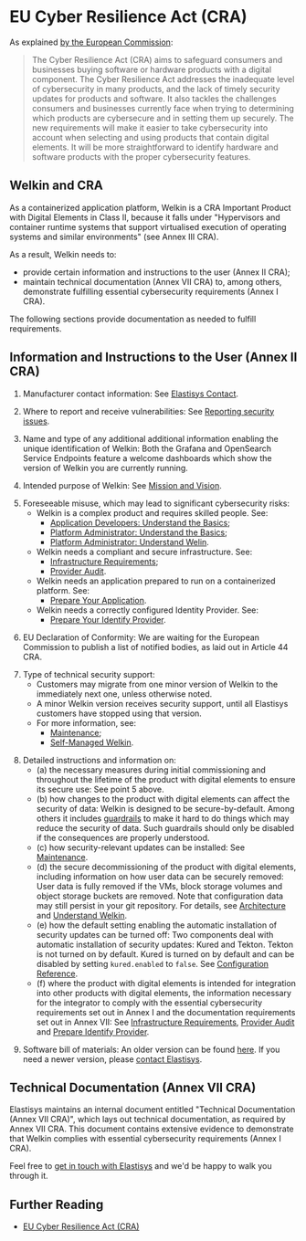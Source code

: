 # EU Cyber Resilience Act (CRA)

As explained [by the European Commission](https://digital-strategy.ec.europa.eu/en/policies/cyber-resilience-act):

> The Cyber Resilience Act (CRA) aims to safeguard consumers and businesses buying software or hardware products with a digital component.
> The Cyber Resilience Act  addresses the inadequate level of cybersecurity in many products, and the lack of timely security updates for products and software.
> It also tackles the challenges consumers and businesses currently face when trying to determining which products are cybersecure and in setting them up securely.
> The new requirements will make it easier to take cybersecurity into account when selecting and using products that contain digital elements.
> It will be more straightforward to identify hardware and software products with the proper cybersecurity features.

## Welkin and CRA

As a containerized application platform, Welkin is a CRA Important Product with Digital Elements in Class II, because it falls under "Hypervisors and container runtime systems that support virtualised execution of operating systems and similar environments" (see Annex III CRA).

As a result, Welkin needs to:

- provide certain information and instructions to the user (Annex II CRA);
- maintain technical documentation (Annex VII CRA) to, among others, demonstrate fulfilling essential cybersecurity requirements (Annex I CRA).

The following sections provide documentation as needed to fulfill requirements.

## Information and Instructions to the User (Annex II CRA)

<!--
At minimum, the product with digital elements shall be accompanied by:

1. the name, registered trade name or registered trademark of the manufacturer, and the postal address, the email address or other digital contact as well as, where available, the website at which the manufacturer can be contacted;
-->

1. Manufacturer contact information: See [Elastisys Contact](https://elastisys.com/contact/).

<!--
2. the single point of contact where information about vulnerabilities of the product with digital elements can be reported and received, and where the manufacturer’s policy on coordinated vulnerability disclosure can be found;
-->

2. Where to report and receive vulnerabilities: See [Reporting security issues](https://github.com/elastisys/compliantkubernetes-apps/blob/main/SECURITY.md).

<!--
3. name and type and any additional information enabling the unique identification of the product with digital elements;
-->

3. Name and type of any additional additional information enabling the unique identification of Welkin: Both the Grafana and OpenSearch Service Endpoints feature a welcome dashboards which show the version of Welkin you are currently running.

<!--
4. the intended purpose of the product with digital elements, including the security environment provided by the manufacturer, as well as the product’s essential functionalities and information about the security properties;
-->

4. Intended purpose of Welkin: See [Mission and Vision](../../mission-and-vision.md).

<!--
5. any known or foreseeable circumstance, related to the use of the product with digital elements in accordance with its intended purpose or under conditions of reasonably foreseeable misuse, which may lead to significant cybersecurity risks;
-->

5. Foreseeable misuse, which may lead to significant cybersecurity risks:
    - Welkin is a complex product and requires skilled people. See:
        - [Application Developers: Understand the Basics](../../user-guide/understand-the-basics.md);
        - [Platform Administrator: Understand the Basics](../../operator-manual/understand-the-basics.md);
        - [Platform Administrator: Understand Welin](../../operator-manual/understand-welkin.md).
    - Welkin needs a compliant and secure infrastructure. See:
        - [Infrastructure Requirements](../../operator-manual/infrastructure-requirements.md);
        - [Provider Audit](../../operator-manual/provider-audit.md).
    - Welkin needs an application prepared to run on a containerized platform. See:
        - [Prepare Your Application](../../user-guide/prepare-application.md).
    - Welkin needs a correctly configured Identity Provider. See:
        - [Prepare Your Identify Provider](../../user-guide/prepare-idp.md).

<!--
6. where applicable, the internet address at which the EU declaration of conformity can be accessed;
-->

6. EU Declaration of Conformity: We are waiting for the European Commission to publish a list of notified bodies, as laid out in Article 44 CRA.

<!--
7. the type of technical security support offered by the manufacturer and the end-date of the support period during which users can expect vulnerabilities to be handled and to receive security updates;
-->

7. Type of technical security support:
    - Customers may migrate from one minor version of Welkin to the immediately next one, unless otherwise noted.
    - A minor Welkin version receives security support, until all Elastisys customers have stopped using that version.
    - For more information, see:
        - [Maintenance](../../operator-manual/maintenance.md);
        - [Self-Managed Welkin](https://elastisys.com/self-managed/).

<!--
8. detailed instructions or an internet address referring to such detailed instructions and information on:
-->

8. Detailed instructions and information on:
    - (a) the necessary measures during initial commissioning and throughout the lifetime of the product with digital elements to ensure its secure use:
        See point 5 above.
    - (b) how changes to the product with digital elements can affect the security of data:
        Welkin is designed to be secure-by-default.
        Among others it includes [guardrails](../../user-guide/safeguards/index.md) to make it hard to do things which may reduce the security of data.
        Such guardrails should only be disabled if the consequences are properly understood.
    - (c) how security-relevant updates can be installed:
        See [Maintenance](../../operator-manual/maintenance.md).
    - (d) the secure decommissioning of the product with digital elements, including information on how user data can be securely removed:
        User data is fully removed if the VMs, block storage volumes and object storage buckets are removed.
        Note that configuration data may still persist in your git repository.
        For details, see [Architecture](../../architecture.md) and [Understand Welkin](../../operator-manual/understand-welkin.md).
    - (e) how the default setting enabling the automatic installation of security updates can be turned off: Two components deal with automatic installation of security updates: Kured and Tekton. Tekton is not turned on by default. Kured is turned on by default and can be disabled by setting `kured.enabled` to `false`. See [Configuration Reference](../../operator-manual/schema/README.md).
    - (f) where the product with digital elements is intended for integration into other products with digital elements, the information necessary for the integrator to comply with the essential cybersecurity requirements set out in Annex I and the documentation requirements set out in Annex VII: See [Infrastructure Requirements](../../operator-manual/infrastructure-requirements.md), [Provider Audit](../../operator-manual/provider-audit.md) and [Prepare Identify Provider](../../user-guide/prepare-idp.md).

<!--
9. If the manufacturer decides to make available the software bill of materials to the user, information on where the software bill of materials can be accessed.
-->

9. Software bill of materials:
    An older version can be found [here](https://github.com/elastisys/compliantkubernetes-apps/blob/main/docs/sbom.md).
    If you need a newer version, please [contact Elastisys](https://elastisys.com/contact/).

## Technical Documentation (Annex VII CRA)

Elastisys maintains an internal document entitled "Technical Documentation (Annex VII CRA)", which lays out technical documentation, as required by Annex VII CRA.
This document contains extensive evidence to demonstrate that Welkin complies with essential cybersecurity requirements (Annex I CRA).

Feel free to [get in touch with Elastisys](https://elastisys.com/contact/) and we'd be happy to walk you through it.

## Further Reading

- [EU Cyber Resilience Act (CRA)](https://eur-lex.europa.eu/legal-content/EN/TXT/?uri=CELEX%3A32024R2847)
